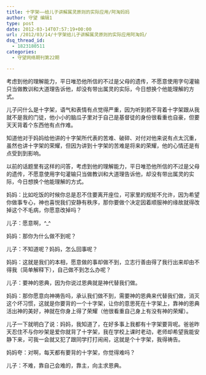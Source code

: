 ```yaml
---
title: 十字架——给儿子讲解属灵原则的实际应用/阿淘妈妈
author: 守望 编辑1
type: post
date: 2012-03-14T07:57:19+00:00
url: /2012/03/14/十字架给儿子讲解属灵原则的实际应用阿淘妈/
dsq_thread_id:
  - 1823180511
categories:
  - 守望网络期刊第22期

---
```

考虑到他的理解能力，平日唯恐他所信的不过是父母的遗传，不愿意使用字句灌输只当做教训和大道理告诉他，却没有带出属灵的实际，今日想换个他能理解的方式。

<!--more-->

儿子问什么是十字架，语气和表情有点觉得严重，因为听到若不背着十字架跟从我就不是我的门徒，他小小的脑瓜子里对于自己是基督徒的身份很看重也自豪，但要天天背着个东西他有点作难。

知道他对于妈妈给他讲的十字架所代表的苦难、破碎、对付对他来说有点太沉重，虽然也讲十字架的荣耀，但因为讲到十字架的苦难是将来的荣耀，他的心情还是有点受到到影响。

以前的话题里有这样的问答，考虑到他的理解能力，平日唯恐他所信的不过是父母的遗传，不愿意使用字句灌输只当做教训和大道理告诉他，却没有带出属灵的实际，今日想换个他能理解的方式。

妈妈：比如吃饭的时候你总是忍不住要离开座位，可家里的规矩不允许，因为希望你做事专心，神也喜悦我们安静有秩序，那你要做个决定因着顺服神的缘故就得改掉这个不毛病，你愿意改掉吗？

儿子：愿意啊，^_^

妈妈：那你为什么做不到呢？

儿子：不知道呢？妈妈，怎么回事呢？

妈妈：这就是我们的本相，愿意做的事却做不到，立志行善由得了我行出来却由不得我（简单解释下），自己做不到怎么办呢？

儿子：要神的恩典，因为你说过恩典就是神代替我们做。

妈妈：那你愿意向神祷告吗，承认我们做不到，需要神的恩典来代替我们做，消灭这个坏习惯，这就是你要背的一个十字架，让你的意思死在十字架上，靠神的恩典活出神的美好，神就在你身上得了荣耀（他很看重自己身上有没有神的荣耀）。

儿子一下就明白了说：妈妈，我知道了，在好多事上我都有十字架要背呢。爸爸昨天忍住不与你吵架是爱你就背了十字架，我在学校上课时老动，老师却希望我能安静下来，可我一会就又犯了跟同学打打闹闹，这就是个十字架，我得祷告。

妈妈夸：对啊，每天都有要背的十字架，你觉得难吗？

儿子：不难，靠自己会难的，靠主，向主求恩典。